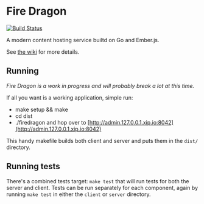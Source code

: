 # Fire Dragon

[![Build Status](https://travis-ci.org/ariejan/firedragon.svg?branch=master)](https://travis-ci.org/ariejan/firedragon)

A modern content hosting service builtd on Go and Ember.js.

See [the wiki](https://github.com/ariejan/firedragon/wiki) for more details.

## Running

_Fire Dragon is a work in progress and will probably break a lot at this time._

If all you want is a working application, simple run:

 * make setup && make
 * cd dist
 * ./firedragon and hop over to [http://admin.127.0.0.1.xip.io:8042](http://admin.127.0.0.1.xip.io:8042)

This handy makefile builds both client and server and puts them in the `dist/`
directory.

## Running tests

There's a combined tests target: `make test` that will run tests for
both the server and client. Tests can be run separately for each component,
again by running `make test` in either the `client` or `server` directory.
